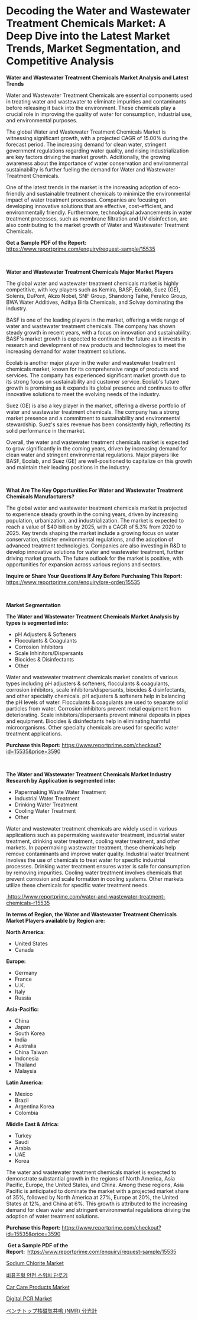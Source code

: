 <p><h1>Decoding the Water and Wastewater Treatment Chemicals Market: A Deep Dive into the Latest Market Trends, Market Segmentation, and Competitive Analysis</h1></p><p><strong>Water and Wastewater Treatment Chemicals Market Analysis and Latest Trends</strong></p>
<p><p>Water and Wastewater Treatment Chemicals are essential components used in treating water and wastewater to eliminate impurities and contaminants before releasing it back into the environment. These chemicals play a crucial role in improving the quality of water for consumption, industrial use, and environmental purposes.</p><p>The global Water and Wastewater Treatment Chemicals Market is witnessing significant growth, with a projected CAGR of 15.00% during the forecast period. The increasing demand for clean water, stringent government regulations regarding water quality, and rising industrialization are key factors driving the market growth. Additionally, the growing awareness about the importance of water conservation and environmental sustainability is further fueling the demand for Water and Wastewater Treatment Chemicals.</p><p>One of the latest trends in the market is the increasing adoption of eco-friendly and sustainable treatment chemicals to minimize the environmental impact of water treatment processes. Companies are focusing on developing innovative solutions that are effective, cost-efficient, and environmentally friendly. Furthermore, technological advancements in water treatment processes, such as membrane filtration and UV disinfection, are also contributing to the market growth of Water and Wastewater Treatment Chemicals.</p></p>
<p><strong>Get a Sample PDF of the Report:&nbsp;</strong> <a href="https://www.reportprime.com/enquiry/request-sample/15535">https://www.reportprime.com/enquiry/request-sample/15535</a></p>
<p>&nbsp;</p>
<p><strong>Water and Wastewater Treatment Chemicals Major Market Players</strong></p>
<p><p>The global water and wastewater treatment chemicals market is highly competitive, with key players such as Kemira, BASF, Ecolab, Suez (GE), Solenis, DuPont, Akzo Nobel, SNF Group, Shandong Taihe, Feralco Group, BWA Water Additives, Aditya Birla Chemicals, and Solvay dominating the industry.</p><p>BASF is one of the leading players in the market, offering a wide range of water and wastewater treatment chemicals. The company has shown steady growth in recent years, with a focus on innovation and sustainability. BASF's market growth is expected to continue in the future as it invests in research and development of new products and technologies to meet the increasing demand for water treatment solutions.</p><p>Ecolab is another major player in the water and wastewater treatment chemicals market, known for its comprehensive range of products and services. The company has experienced significant market growth due to its strong focus on sustainability and customer service. Ecolab's future growth is promising as it expands its global presence and continues to offer innovative solutions to meet the evolving needs of the industry.</p><p>Suez (GE) is also a key player in the market, offering a diverse portfolio of water and wastewater treatment chemicals. The company has a strong market presence and a commitment to sustainability and environmental stewardship. Suez's sales revenue has been consistently high, reflecting its solid performance in the market.</p><p>Overall, the water and wastewater treatment chemicals market is expected to grow significantly in the coming years, driven by increasing demand for clean water and stringent environmental regulations. Major players like BASF, Ecolab, and Suez (GE) are well-positioned to capitalize on this growth and maintain their leading positions in the industry.</p></p>
<p>&nbsp;</p>
<p><strong>What Are The Key Opportunities For Water and Wastewater Treatment Chemicals Manufacturers?</strong></p>
<p><p>The global water and wastewater treatment chemicals market is projected to experience steady growth in the coming years, driven by increasing population, urbanization, and industrialization. The market is expected to reach a value of $40 billion by 2025, with a CAGR of 5.3% from 2020 to 2025. Key trends shaping the market include a growing focus on water conservation, stricter environmental regulations, and the adoption of advanced treatment technologies. Companies are also investing in R&D to develop innovative solutions for water and wastewater treatment, further driving market growth. The future outlook for the market is positive, with opportunities for expansion across various regions and sectors.</p></p>
<p><strong>Inquire or Share Your Questions If Any Before Purchasing This Report:</strong> <a href="https://www.reportprime.com/enquiry/pre-order/15535">https://www.reportprime.com/enquiry/pre-order/15535</a></p>
<p>&nbsp;</p>
<p><strong>Market Segmentation</strong></p>
<p><strong>The Water and Wastewater Treatment Chemicals Market Analysis by types is segmented into:</strong></p>
<p><ul><li>pH Adjusters & Softeners</li><li>Flocculants & Coagulants</li><li>Corrosion Inhibitors</li><li>Scale Inhinitors/Dispersants</li><li>Biocides & Disinfectants</li><li>Other</li></ul></p>
<p><p>Water and wastewater treatment chemicals market consists of various types including pH adjusters & softeners, flocculants & coagulants, corrosion inhibitors, scale inhibitors/dispersants, biocides & disinfectants, and other specialty chemicals. pH adjusters & softeners help in balancing the pH levels of water. Flocculants & coagulants are used to separate solid particles from water. Corrosion inhibitors prevent metal equipment from deteriorating. Scale inhibitors/dispersants prevent mineral deposits in pipes and equipment. Biocides & disinfectants help in eliminating harmful microorganisms. Other specialty chemicals are used for specific water treatment applications.</p></p>
<p><strong>Purchase this Report:&nbsp;</strong><a href="https://www.reportprime.com/checkout?id=15535&price=3590">https://www.reportprime.com/checkout?id=15535&price=3590</a></p>
<p>&nbsp;</p>
<p><strong>The Water and Wastewater Treatment Chemicals Market Industry Research by Application is segmented into:</strong></p>
<p><ul><li>Papermaking Waste Water Treatment</li><li>Industrial Water Treatment</li><li>Drinking Water Treatment</li><li>Cooling Water Treatment</li><li>Other</li></ul></p>
<p><p>Water and wastewater treatment chemicals are widely used in various applications such as papermaking wastewater treatment, industrial water treatment, drinking water treatment, cooling water treatment, and other markets. In papermaking wastewater treatment, these chemicals help remove contaminants and improve water quality. Industrial water treatment involves the use of chemicals to treat water for specific industrial processes. Drinking water treatment ensures water is safe for consumption by removing impurities. Cooling water treatment involves chemicals that prevent corrosion and scale formation in cooling systems. Other markets utilize these chemicals for specific water treatment needs.</p></p>
<p><a href="https://www.reportprime.com/water-and-wastewater-treatment-chemicals-r15535">&nbsp;https://www.reportprime.com/water-and-wastewater-treatment-chemicals-r15535</a></p>
<p><strong>In terms of Region, the Water and Wastewater Treatment Chemicals Market Players available by Region are:</strong></p>
<p>
    <p> <strong> North America: </strong>
        <ul>
            <li>United States</li>
            <li>Canada</li>
        </ul>
        </p> 
    <p> <strong> Europe: </strong>
        <ul>
            <li>Germany</li>
            <li>France</li>
            <li>U.K.</li>
            <li>Italy</li>
            <li>Russia</li>
        </ul>
        </p> 
    <p> <strong> Asia-Pacific: </strong>
        <ul>
            <li>China</li>
            <li>Japan</li>
            <li>South Korea</li>
            <li>India</li>
            <li>Australia</li>
            <li>China Taiwan</li>
            <li>Indonesia</li>
            <li>Thailand</li>
            <li>Malaysia</li>
        </ul>
        </p> 
    <p> <strong> Latin America: </strong>
        <ul>
            <li>Mexico</li>
            <li>Brazil</li>
            <li>Argentina Korea</li>
            <li>Colombia</li>
        </ul>
        </p> 
    <p> <strong> Middle East & Africa: </strong>
        <ul>
            <li>Turkey</li>
            <li>Saudi</li>
            <li>Arabia</li>
            <li>UAE</li>
            <li>Korea</li>
        </ul>
    </p>
    </p>
<p><p>The water and wastewater treatment chemicals market is expected to demonstrate substantial growth in the regions of North America, Asia Pacific, Europe, the United States, and China. Among these regions, Asia Pacific is anticipated to dominate the market with a projected market share of 35%, followed by North America at 27%, Europe at 20%, the United States at 12%, and China at 6%. This growth is attributed to the increasing demand for clean water and stringent environmental regulations driving the adoption of water treatment solutions.</p></p>
<p><strong>Purchase this Report: </strong><a href="https://www.reportprime.com/checkout?id=15535&price=3590">https://www.reportprime.com/checkout?id=15535&price=3590</a></p>
<p>&nbsp;<strong>Get a Sample PDF of the Report:&nbsp;&nbsp;</strong><a href="https://www.reportprime.com/enquiry/request-sample/15535">https://www.reportprime.com/enquiry/request-sample/15535</a></p>
<p><strong></strong></p>
<p><p><a href="https://github.com/almainyongb/Market-Research-Report-List-1/blob/main/sodium-chlorite-market.md">Sodium Chlorite Market</a></p><p><a href="https://github.com/vseigx30c9a1j/Market-Research-Report-List-3/blob/main/1705083123099.md">비퓨즈형 안전 스위치 단로기</a></p><p><a href="https://github.com/kimjmgeh81/Market-Research-Report-List-1/blob/main/car-care-products-market.md">Car Care Products Market</a></p><p><a href="https://issuu.com/reportprime-2/docs/digital-pcr-market-size-2030.pptx">Digital PCR Market</a></p><p><a href="https://github.com/ksxzwxabcuynh011/Market-Research-Report-List-3/blob/main/6362150120615.md">ベンチトップ核磁気共鳴 (NMR) 分光計</a></p></p>